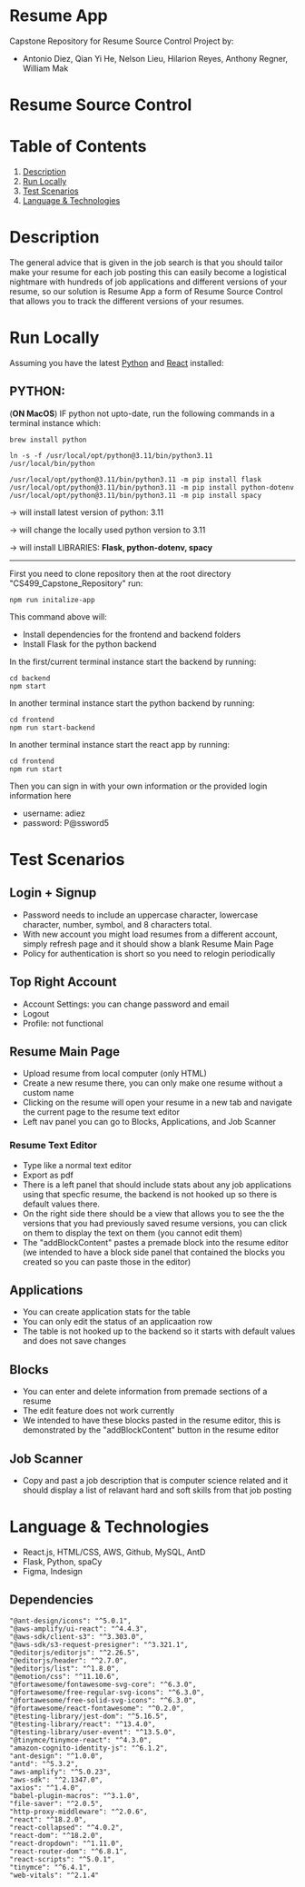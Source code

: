 # Resume App
Capstone Repository for Resume Source Control Project by: 
* Antonio Diez, Qian Yi He, Nelson Lieu, Hilarion Reyes, Anthony Regner, William Mak

Resume Source Control 
===

# Table of Contents
1. [Description](#Description)
2. [Run Locally](#Run-Locally)
3. [Test Scenarios](#Test-Scenarios)
4. [Language & Technologies](#Language-&-Technologies)

# Description
The general advice that is given in the job search is that you should tailor make your resume for each job posting this can easily become a logistical nightmare with hundreds of job applications and different versions of your resume, so our solution is Resume App a form of Resume Source Control that allows you to track the different versions of your resumes.

# Run Locally
Assuming you have the latest [Python](https://www.python.org/downloads/) and [React](https://react.dev/learn/installation) installed:

## PYTHON:
(**ON MacOS**) IF python not upto-date, run the following commands in a terminal instance which:
```
brew install python

ln -s -f /usr/local/opt/python@3.11/bin/python3.11 /usr/local/bin/python

/usr/local/opt/python@3.11/bin/python3.11 -m pip install flask
/usr/local/opt/python@3.11/bin/python3.11 -m pip install python-dotenv
/usr/local/opt/python@3.11/bin/python3.11 -m pip install spacy
```
-> will install latest version of python: 3.11

-> will change the locally used python version to 3.11

-> will install LIBRARIES: **Flask, python-dotenv, spacy**

---
First you need to clone repository then at the root directory "CS499_Capstone_Repository" run:
```
npm run initalize-app
```
This command above will:
- Install dependencies for the frontend and backend folders
- Install Flask for the python backend

In the first/current terminal instance start the backend by running:
```
cd backend
npm start
```
In another terminal instance start the python backend by running:
```
cd frontend
npm run start-backend
```
In another terminal instance start the react app by running:
```
cd frontend
npm run start
```
Then you can sign in with your own information or the provided login information here
- username: adiez
- password: P@ssword5

# Test Scenarios
## Login + Signup
- Password needs to include an uppercase character, lowercase character, number, symbol, and 8 characters total.
- With new account you might load resumes from a different account, simply refresh page and it should show a blank Resume Main Page
- Policy for authentication is short so you need to relogin periodically
## Top Right Account 
- Account Settings: you can change password and email
- Logout
- Profile: not functional
## Resume Main Page
- Upload resume from local computer (only HTML)
- Create a new resume there, you can only make one resume without a custom name
- Clicking on the resume will open your resume in a new tab and navigate the current page to the resume text editor
- Left nav panel you can go to Blocks, Applications, and Job Scanner
### Resume Text Editor
- Type like a normal text editor
- Export as pdf
- There is a left panel that should include stats about any job applications using that specfic resume, the backend is not hooked up so there is default values there. 
- On the right side there should be a view that allows you to see the the versions that you had previously saved resume versions, you can click on them to display the text on them (you cannot edit them)
- The "addBlockContent" pastes a premade block into the resume editor (we intended to have a block side panel that contained the blocks you created so you can paste those in the editor)
## Applications
- You can create application stats for the table
- You can only edit the status of an applicaation row
- The table is not hooked up to the backend so it starts with default values and does not save changes
## Blocks
- You can enter and delete information from premade sections of a resume
- The edit feature does not work currently
- We intended to have these blocks pasted in the resume editor, this is demonstrated by the "addBlockContent" button in the resume editor
## Job Scanner
- Copy and past a job description that is computer science related and it should display a list of relavant hard and soft skills from that job posting


# Language & Technologies
- React.js, HTML/CSS, AWS, Github, MySQL, AntD
- Flask, Python, spaCy
- Figma, Indesign

## Dependencies
```
"@ant-design/icons": "^5.0.1",
"@aws-amplify/ui-react": "^4.4.3",
"@aws-sdk/client-s3": "^3.303.0",
"@aws-sdk/s3-request-presigner": "^3.321.1",
"@editorjs/editorjs": "^2.26.5",
"@editorjs/header": "^2.7.0",
"@editorjs/list": "^1.8.0",
"@emotion/css": "^11.10.6",
"@fortawesome/fontawesome-svg-core": "^6.3.0",
"@fortawesome/free-regular-svg-icons": "^6.3.0",
"@fortawesome/free-solid-svg-icons": "^6.3.0",
"@fortawesome/react-fontawesome": "^0.2.0",
"@testing-library/jest-dom": "^5.16.5",
"@testing-library/react": "^13.4.0",
"@testing-library/user-event": "^13.5.0",
"@tinymce/tinymce-react": "^4.3.0",
"amazon-cognito-identity-js": "^6.1.2",
"ant-design": "^1.0.0",
"antd": "^5.3.2",
"aws-amplify": "^5.0.23",
"aws-sdk": "^2.1347.0",
"axios": "^1.4.0",
"babel-plugin-macros": "^3.1.0",
"file-saver": "^2.0.5",
"http-proxy-middleware": "^2.0.6",
"react": "^18.2.0",
"react-collapsed": "^4.0.2",
"react-dom": "^18.2.0",
"react-dropdown": "^1.11.0",
"react-router-dom": "^6.8.1",
"react-scripts": "^5.0.1",
"tinymce": "^6.4.1",
"web-vitals": "^2.1.4"
```


